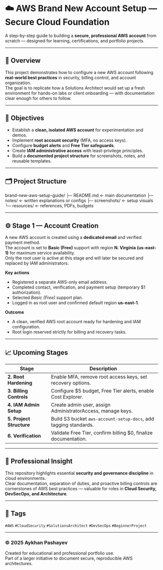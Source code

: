 # ☁️ AWS Brand New Account Setup — Secure Cloud Foundation  
A step-by-step guide to building a **secure, professional AWS account** from scratch — designed for learning, certifications, and portfolio projects.

---

## 🧭 Overview
This project demonstrates how to configure a new AWS account following **real-world best practices** in security, billing control, and account organization.  
The goal is to replicate how a Solutions Architect would set up a fresh environment for hands-on labs or client onboarding — with documentation clear enough for others to follow.

---

## 🧰 Objectives
- Establish a **clean, isolated AWS account** for experimentation and demos.  
- Implement **root account security** (MFA, no access keys).  
- Configure **budget alerts** and **Free Tier safeguards**.  
- Create **IAM administrative access** with least-privilege principles.  
- Build a **documented project structure** for screenshots, notes, and reusable templates.

---

## 🗂️ Project Structure

brand-new-aws-setup-guide/
├─ README.md          ← main documentation
├─ notes/             ← written explanations or configs
├─ screenshots/       ← setup visuals
└─ resources/         ← references, PDFs, budgets

---

## ⚙️ Stage 1 — Account Creation
A new AWS account is created using a **dedicated email** and verified payment method.  
The account is set to **Basic (Free)** support with region **N. Virginia (us-east-1)** for maximum service availability.  
Only the root user is active at this stage and will later be secured and replaced by IAM administrators.

**Key actions**
- Registered a separate AWS-only email address.  
- Completed contact, verification, and payment setup (temporary $1 authorization).  
- Selected *Basic (Free)* support plan.  
- Logged in as root user and confirmed default region **us-east-1**.

**Outcome**
- A clean, verified AWS root account ready for hardening and IAM configuration.  
- Root login reserved strictly for billing and recovery tasks.

---

## 📈 Upcoming Stages
| Stage | Description |
|-------|--------------|
| **2. Root Hardening** | Enable MFA, remove root access keys, set recovery options. |
| **3. Billing Controls** | Configure $5 budget, Free Tier alerts, enable Cost Explorer. |
| **4. IAM Admin Setup** | Create admin user, assign AdministratorAccess, manage keys. |
| **5. Project Structure** | Build S3 bucket `aws-account-setup-docs`, add tagging standards. |
| **6. Verification** | Validate Free Tier, confirm billing $0, finalize documentation. |

---

## 🧠 Professional Insight
This repository highlights essential **security and governance discipline** in cloud environments.  
Clear documentation, separation of duties, and proactive billing controls are cornerstones of AWS best practices — valuable for roles in **Cloud Security, DevSecOps, and Architecture**.

---

## 🔖 Tags
`#AWS` `#CloudSecurity` `#SolutionsArchitect` `#DevSecOps` `#BeginnerProject`

---

### © 2025 Aykhan Pashayev  
Created for educational and professional portfolio use.  
Part of a larger initiative to document secure, reproducible AWS architectures.

